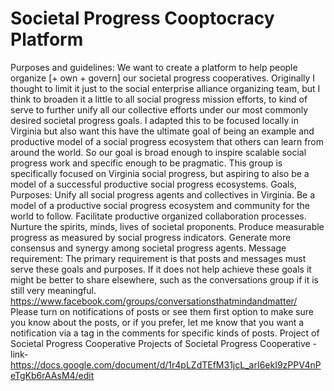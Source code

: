 # Societal Progress Cooptocracy Platform

Purposes and guidelines: 
We want to create a platform to help people organize [+ own + govern] our societal progress cooperatives. Originally I thought to limit it just to the social enterprise alliance organizing team, but I think to broaden it a little to all social progress mission efforts, to kind of serve to further unify all our collective efforts under our most commonly desired societal progress goals. I adapted this to be focused locally in Virginia but also want this have the ultimate goal of being an example and productive model of a social progress ecosystem that others can learn from around the world. So our goal is broad enough to inspire scalable social progress work and specific enough to be pragmatic. This group is specifically focused on Virginia social progress, but aspiring to also be a model of a successful productive social progress ecosystems.
Goals, Purposes:
Unify all social progress agents and collectives in Virginia.
Be a model of a productive social progress ecosystem and community for the world to follow.
Facilitate productive organized collaboration processes.
Nurture the spirits, minds, lives of societal proponents.
Produce measurable progress as measured by social progress indicators.
Generate more consensus and synergy among societal progress agents.
Message requirement:
The primary requirement is that posts and messages must serve these goals and purposes. If it does not help achieve these goals it might be better to share elsewhere, such as the conversations group if it is still very meaningful. https://www.facebook.com/groups/conversationsthatmindandmatter/
Please turn on notifications of posts or see them first option to make sure you know about the posts, or if you prefer, let me know that you want a notification via a tag in the comments for specific kinds of posts.
Project of Societal Progress Cooperative
Projects of Societal Progress Cooperative -link-
https://docs.google.com/document/d/1r4pLZdTEfM31jcL_arI6ekI9zPPV4nPeTgKb6rAAsM4/edit

